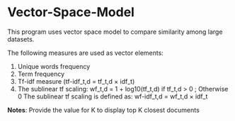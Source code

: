 # Vector-Space-Model

This program uses vector space model to compare similarity among large datasets.

The following measures are used as vector elements:
1. Unique words frequency
2. Term frequency
2. Tf-idf measure (tf-idf_t,d = tf_t,d × idf_t)
4. The sublinear tf scaling: wf_t,d = 1 + log10(tf_t,d) if tf_t,d > 0 ; Otherwise 0
   The sublinear tf scaling is defined as: wf-idf_t,d = wf_t,d × idf_t

**Notes**:
Provide the value for K to display top K closest documents
